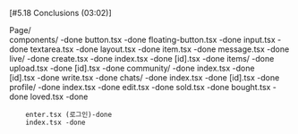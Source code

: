 

[#5.18 Conclusions (03:02)]



Page/	
		components/ -done
							button.tsx 			-done
							floating-button.tsx 	-done
							input.tsx 				-done
							textarea.tsx 			-done
							layout.tsx 			-done
							item.tsx 				-done
							message.tsx			-done
		live/ -done
							create.tsx 			-done
							index.tsx				-done
							[id].tsx				-done
		items/ -done
							upload.tsx 			-done
							[id].tsx 				-done
		community/ -done
							index.tsx 			-done  
							[id].tsx 				-done
							write.tsx 				-done
		chats/ -done
							index.tsx 			-done
							[id].tsx   				-done
		profile/ -done
							index.tsx				-done
							edit.tsx				-done
							sold.tsx				-done
							bought.tsx			-done
							loved.tsx				-done
							

		enter.tsx (로그인)-done
		index.tsx -done